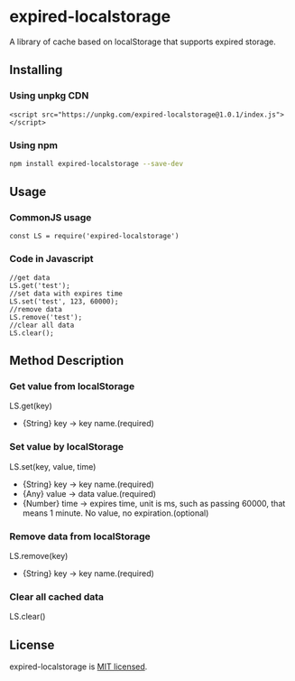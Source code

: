 # expired-localstorage
A library of cache based on localStorage that supports expired storage.

## Installing
### Using unpkg CDN
```
<script src="https://unpkg.com/expired-localstorage@1.0.1/index.js"></script>
```
### Using npm
```bash
npm install expired-localstorage --save-dev
```
## Usage
### CommonJS usage
```
const LS = require('expired-localstorage')
```
### Code in Javascript
```
//get data
LS.get('test');
//set data with expires time
LS.set('test', 123, 60000);
//remove data
LS.remove('test');
//clear all data
LS.clear();
```

## Method Description
### Get value from localStorage
LS.get(key)
- {String} key -> key name.(required)

### Set value by localStorage
LS.set(key, value, time)
- {String} key -> key name.(required)
- {Any} value -> data value.(required)
- {Number} time -> expires time, unit is ms, such as passing 60000, that means 1 minute. No value, no expiration.(optional)

### Remove data from localStorage
LS.remove(key)
- {String} key -> key name.(required)

### Clear all cached data
LS.clear()

## License
expired-localstorage is [MIT licensed](https://github.com/AmoyDreamer/expired-localstorage/blob/master/LICENSE).
